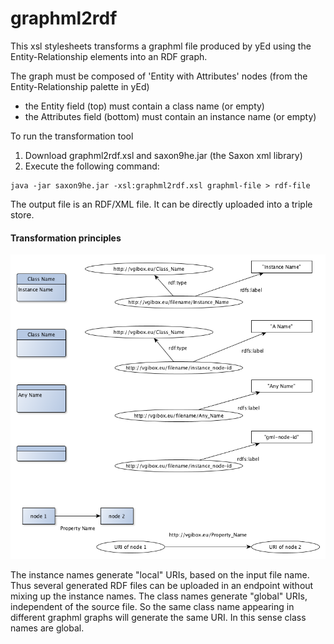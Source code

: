 # graphml2rdf

This xsl stylesheets transforms a graphml file produced by yEd using the Entity-Relationship elements into an RDF graph.

The graph must be composed of 'Entity with Attributes' nodes (from the Entity-Relationship palette in yEd)

  - the Entity field (top) must contain a class name (or empty)
  - the Attributes field (bottom) must contain an instance name (or empty)
  
To run the transformation tool

  1. Download graphml2rdf.xsl and saxon9he.jar (the Saxon xml library)
  2. Execute the following command:

    java -jar saxon9he.jar -xsl:graphml2rdf.xsl graphml-file > rdf-file
   
The output file is an RDF/XML file. It can be directly uploaded into a triple store.

#### Transformation principles

 ![transformation principles](graphml2rdf_Principles.png)

The instance names generate "local" URIs, based on the input file name.  Thus several generated RDF files can be uploaded in an endpoint without mixing up the instance names. The class names generate "global" URIs, independent of the source file. So the same class name appearing in different graphml graphs will generate the same URI. In this sense class names are global.
